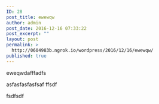 ```yaml
---
ID: 28
post_title: ewewqw
author: admin
post_date: 2016-12-16 07:33:22
post_excerpt: ""
layout: post
permalink: >
  http://0604983b.ngrok.io/wordpress/2016/12/16/ewewqw/
published: true
---
```

eweqwdafffadfs

asfasfasfasfsaf ffsdf

fsdfsdf